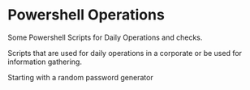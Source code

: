 # Powershell Operations
Some Powershell Scripts for Daily Operations and checks.

Scripts that are used for daily operations in a corporate or be used for information gathering.

Starting with a random password generator
